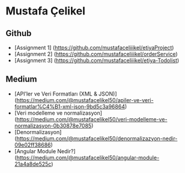 # Mustafa Çelikel

## Github

- [Assignment 1] (https://github.com/mustafaceliiikel/etiyaProject)
- [Assignment 2] (https://github.com/mustafaceliiikel/orderService)
- [Assignment 3] (https://github.com/mustafaceliiikel/etiya-Todolist)

## Medium

- [API’ler ve Veri Formatları (XML & JSON)] (https://medium.com/@mustafacelikel50/apiler-ve-veri-formatlar%C4%B1-xml-json-9bd5c3a96864)
- [Veri modelleme ve normalizasyon] (https://medium.com/@mustafacelikel50/veri-modelleme-ve-normalizasyon-0b30878e7085)
- [Denormalizasyon] (https://medium.com/@mustafacelikel50/denormalizazyon-nedir-09e02ff38686)
- [Angular Module Nedir?] (https://medium.com/@mustafacelikel50/angular-module-21a4a8de525c)
